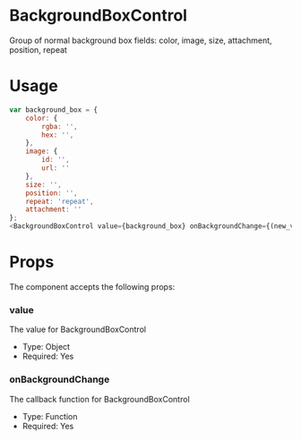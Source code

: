 # BackgroundBoxControl
Group of normal background box fields: color, image, size, attachment, position, repeat

# Usage
```js
var background_box = {
	color: {
		rgba: '',
		hex: '',
	},
	image: {
		id: '',
		url: ''
	},
	size: '',
	position: '',
	repeat: 'repeat',
	attachment: ''
};
<BackgroundBoxControl value={background_box} onBackgroundChange={(new_value) => {setAttributes({background_box:new_value}); console.log('BG Box Change Value: ', new_value) }}/>
```

# Props
The component accepts the following props:

### value
The value for BackgroundBoxControl
* Type: Object
* Required: Yes

### onBackgroundChange
The callback function for BackgroundBoxControl
* Type: Function
* Required: Yes